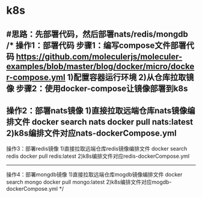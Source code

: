 # k8s
#思路：先部署代码，然后部署nats/redis/mongdb
/*
操作1：部署代码
步骤1：编写compose文件部署代码
https://github.com/moleculerjs/moleculer-examples/blob/master/blog/docker/micro/docker-compose.yml
1)配置容器运行环境
2)从仓库拉取镜像
步骤2：使用docker-compose让镜像部署到k8s
-------------------------------------------
操作2：部署nats镜像
1)直接拉取远端仓库nats镜像编排文件
docker search nats
docker pull nats:latest
2)k8s编排文件对应nats-dockerCompose.yml
-------------------------------------------
操作3：部署redis镜像
1)直接拉取远端仓库redis镜像编排文件
docker search redis
docker pull redis:latest
2)k8s编排文件对应redis-dockerCompose.yml

-------------------------------------------
操作4：部署mongdb镜像
1)直接拉取远端仓库mogdb镜像编排文件
docker search mongo
docker pull mongo:latest
2)k8s编排文件对应mogdb-dockerCompose.yml
*/
